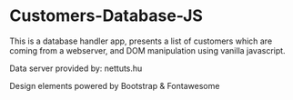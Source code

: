# Customers-Database-JS

This is a database handler app, presents a list of customers which are coming from a webserver, and DOM manipulation using vanilla javascript.

Data server provided by: nettuts.hu

Design elements powered by Bootstrap & Fontawesome
